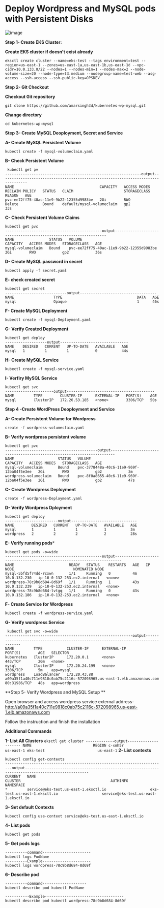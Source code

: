 # Deploy Wordpress and MySQL pods with Persistent Disks

![image](https://1.bp.blogspot.com/-EV7l9Z5e3ro/XDc54JgpHoI/AAAAAAAAFFc/Xg2ZtO99QGsguaJU6U1lwM53WZTG0c9DQCLcBGAs/s1600/EKS-LAMP.jpg)

**Step 1- Create EKS Cluster:**

**Create EKS cluster if doesn't exist already**
```
eksctl create cluster --name=eks-test --tags environment=test --region=us-east-1 --zones=us-east-1a,us-east-1b,us-east-1d --vpc-cidr=10.0.133.0/22 --nodes=1 --nodes-min=1 --nodes-max=2 --node-volume-size=20 --node-type=t3.medium --nodegroup-name=test-web --asg-access --ssh-access --ssh-public-key=OPSDEV
```
**Step 2- Git Checkout**

**Checkout Git repository**
```
git clone https://github.com/amarsingh3d/kubernetes-wp-mysql.git
```

**Change directory**
```
cd kubernetes-wp-mysql
```
**Step 3- Create MySQL Deoployment, Secret and Service**

**A- Create MySQL Persistent Volume**
```
kubectl create -f mysql-volumeclaim.yaml
```
**B- Check Persistent Volume**
```
 kubectl get pv
--------------------------------------------------------------output----------------------------------------------------------------------------------
NAME                                       CAPACITY   ACCESS MODES   RECLAIM POLICY   STATUS   CLAIM                       STORAGECLASS   REASON   AGE
pvc-ee72ff75-40ac-11e9-9b22-12355d9983be   2Gi        RWO            Delete           Bound    default/mysql-volumeclaim   gp2                     33s
```
**C- Check Persistent Volume Claims**
```
kubectl get pvc
--------------------------------------------output------------------------------------------------------------------
NAME                STATUS   VOLUME                                     CAPACITY   ACCESS MODES   STORAGECLASS   AGE
mysql-volumeclaim   Bound    pvc-ee72ff75-40ac-11e9-9b22-12355d9983be   2Gi        RWO            gp2            36s
```
**D- Create MySQL password in secret**
```
kubectl apply -f secret.yaml
```
**E- check created secret**
```
kubectl get secret
----------------------------output-----------------------------------
NAME                  TYPE                                  DATA   AGE
mysql                 Opaque                                1      46s
```
**F- Create MySQL Deployment**
```
kubectl create -f mysql-Deployment.yaml
```
**G- Verify Created Deployment**
```
kubectl get deploy
-------------------output-------------------------------
NAME    DESIRED   CURRENT   UP-TO-DATE   AVAILABLE   AGE
mysql   1         1         1            0           44s
```
**H- Create MySQL Service**
```
kubectl create -f mysql-service.yaml
```
**I- Verfiry MySQL Service**
```
kubectl get svc
----------------------output----------------------------------------
NAME         TYPE        CLUSTER-IP      EXTERNAL-IP   PORT(S)    AGE
mysql        ClusterIP   172.20.53.185   <none>        3306/TCP   50s
```

**Step 4 -Create WordPress Deoployment and Service**


**A- Create Persistent Volume for Wordpress**
```
create -f wordpress-volumeclaim.yaml
```
**B- Verify wordpress persistent volume**
```
kubectl get pvc
------------------------------------------output------------------------------------------------------------------------
NAME                    STATUS   VOLUME                                     CAPACITY   ACCESS MODES   STORAGECLASS   AGE
mysql-volumeclaim       Bound    pvc-3778448a-40c6-11e9-969f-12ba04f5e3ee   2Gi        RWO            gp2            3m
wordpress-volumeclaim   Bound    pvc-8f0a8655-40c6-11e9-969f-12ba04f5e3ee   2Gi        RWO            gp2            47s
```
**C- Create Wordpress Deployment**
```
create -f wordpress-Deployment.yaml
```
**D- Verify Wordpress Dployment**
```
kubectl get deploy
------------------------output------------------------------
NAME        DESIRED   CURRENT   UP-TO-DATE   AVAILABLE   AGE
mysql       1         1         1            1           3m
wordpress   2         2         2            2           28s
```
**E- Verify running pods***
```
kubectl get pods -o=wide
--------------------------------------------output-------------------------------------------------------------------------
NAME                         READY   STATUS    RESTARTS   AGE   IP             NODE                           NOMINATED NODE
mysql-5bfd5f74dd-rcxwn       1/1     Running   0          4m    10.0.132.230   ip-10-0-132-253.ec2.internal   <none>
wordpress-78c9b8d684-8d69f   1/1     Running   1          43s   10.0.132.239   ip-10-0-132-253.ec2.internal   <none>
wordpress-78c9b8d684-lvtgq   1/1     Running   0          43s   10.0.132.186   ip-10-0-132-253.ec2.internal   <none>
```
**F- Create Service for Wordpress**
```
kubectl create -f wordpress-service.yaml
```
**G- Verify wordpress Service**
```
 kubectl get svc -o=wide
----------------------------------------------------------output-----------------------------------------------------------------------------------
NAME         TYPE           CLUSTER-IP      EXTERNAL-IP                                                              PORT(S)        AGE   SELECTOR
kubernetes   ClusterIP      172.20.0.1      <none>                                                                   443/TCP        20m   <none>
mysql        ClusterIP      172.20.24.199   <none>                                                                   3306/TCP       5m    app=mysql
wordpress    LoadBalancer   172.20.43.88    a09a35f1a40c711e9818c0ab75c2116c-572098965.us-east-1.elb.amazonaws.com   80:31986/TCP   48s   app=wordpress
```

**Step 5-  Verify Wordpress and MySQL Setup **

Open browser and access wordpress service external address- http://a09a35f1a40c711e9818c0ab75c2116c-572098965.us-east-1.elb.amazonaws.com

Follow the instruction and finish the installation 


**Additional Commands**


**1- List All Clusters**
``
eksctl get cluster
-------------output---------------------
NAME                            REGION
c-xnh5r                         us-east-1
eks-test                        us-east-1
``
**2- List contexts**
```
kubectl config get-contexts
-------------------------------------------------------------------------output---------------------------------------------------------------------------------------------------
CURRENT   NAME                                                    CLUSTER                                         AUTHINFO                                                NAMESPACE
*         service@eks-test.us-east-1.eksctl.io                    eks-test.us-east-1.eksctl.io                    service@eks-test.us-east-1.eksctl.io 
```

**3- Set default Contexts**
```
kubectl config use-context service@eks-test.us-east-1.eksctl.io
```

**4- List pods**
```
kubectl get pods
```

**5- Get pods logs**
```
----------command----------------------
kubectl logs PodName
----------Example----------------------
kubectl logs wordpress-78c9b8d684-8d69f
```
**6- Describe pod**
```
----------command--------------------
kubectl describe pod kubectl PodName

-----------Example------------------------------------
kubectl describe pod kubectl wordpress-78c9b8d684-8d69f
```


